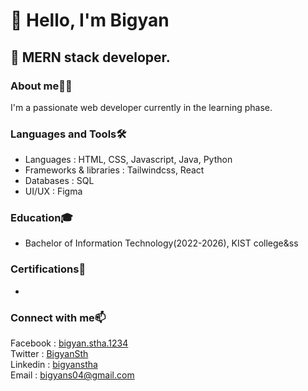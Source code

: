 <h1 align="left"> 👋 Hello, I'm Bigyan </h1>
<h2>🚀 MERN stack developer.</h2>
<h3 align="left">About me🙋‍♂️</h3>
I'm a passionate web developer currently in the learning phase.

<h3 align="left">Languages and Tools🛠️</h3>
<div>
  
- Languages : HTML, CSS, Javascript, Java, Python
- Frameworks & libraries : Tailwindcss, React
- Databases : SQL
- UI/UX : Figma
</div>

<h3 align="left">Education🎓</h3>

- Bachelor of Information Technology(2022-2026), KIST college&ss

<h3 align="left">Certifications📜</h3>

-

<h3 align="left">Connect with me📫</h3>
<div>
<span>Facebook : </span>
<a href="https://www.facebook.com/bigyan.stha.1234?mibextid=ZbWKwL">bigyan.stha.1234</a>
</div>
<div>
<span>Twitter : </span>
  <a href="https://x.com/BigyanSth?t=yuBZwuR20Z7WNTalBuyxrw&s=09">BigyanSth</a>
</div>
<div>
<span>Linkedin : </span>
<a href="https://www.linkedin.com/in/bigyan-shrestha-962655266?utm_source=share&utm_campaign=share_via&utm_content=profile&utm_medium=android_app">bigyanstha</a>
</div>
<div>
<span>Email : </span>
<a href="https://mail.google.com/mail/?view=cm&fs=1&to=bigyans04@example.com" target="_blank">bigyans04@gmail.com</a>
</div>

